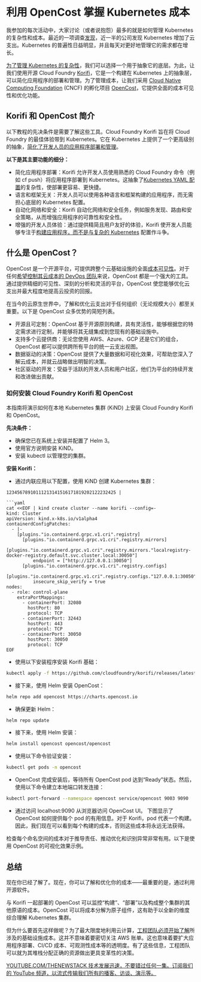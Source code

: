 # 利用 OpenCost 掌握 Kubernetes 成本

我参加的每次活动中，大家讨论（或者说抱怨）最多的就是如何管理 Kubernetes 的复杂性和成本。最近的一项调查[发现](https://www.infoq.com/news/2024/03/cncf-finops-kubernetes-overspend/)，近一半的公司发现 Kubernetes 增加了云支出。Kubernetes 的普遍性日益明显，并且每天对更好地管理它的需求都在增长。

[为了管理 Kubernetes 的复杂性](https://thenewstack.io/managing-kubernetes-complexity-in-multicloud-environments/)，我们可以选择一个用于抽象它的底层。为此，让我们使用开源 Cloud Foundry [Korifi](https://github.com/cloudfoundry/korifi)，它是一个构建在 Kubernetes 上的抽象层，可以简化应用程序的部署和管理。为了管理成本，让我们采用 [Cloud Native Computing Foundation](https://cncf.io/?utm_content=inline+mention) (CNCF) 的孵化项目 [OpenCost](https://github.com/opencost/opencost)，它提供全面的成本可见性和优化功能。

## Korifi 和 OpenCost 简介

以下教程的先决条件是需要了解这些工具。Cloud Foundry Korifi 旨在将 Cloud Foundry 的最佳体验带到 Kubernetes。它在 Kubernetes 上提供了一个更高级别的抽象，[简化了开发人员的应用程序部署和管理](https://thenewstack.io/simplifying-cloud-native-application-development-with-ballerina/)。

**以下是其主要功能的细分：**

- 简化应用程序部署：Korifi 允许开发人员使用熟悉的 Cloud Foundry 命令（例如 cf push）将应用程序部署到 Kubernetes。这抽象了[Kubernetes YAML 配置](https://thenewstack.io/tutorial-configure-storage-volumes-for-kubeflow-notebook-servers/)的复杂性，使部署更容易、更快捷。
- 语言和框架无关：开发人员可以使用各种语言和框架构建的应用程序，而无需担心底层的 Kubernetes 配置。
- 自动化网络和安全：Korifi 自动化网络和安全任务，例如服务发现、路由和安全策略，从而增强应用程序的可靠性和安全性。
- 增强的开发人员体验：通过提供精简且用户友好的体验，Korifi 使开发人员能够专注于[构建应用程序，而不是与复杂的 Kubernetes](https://thenewstack.io/build-vs-buy-compare-your-kubernetes-platform-options/) 配置作斗争。

## 什么是 OpenCost？

OpenCost 是一个开源平台，可提供跨整个云基础设施的全面[成本可见性](https://thenewstack.io/it-leaders-brace-for-tariff-fallout-on-infrastructure-and-cloud-costs/)。对于任何[希望控制其云成本的 DevOps 团队](https://thenewstack.io/chaos-under-control-addressing-cloud-infrastructure-drift/)来说，OpenCost 都是一个强大的工具。通过提供精细的可见性、深刻的分析和灵活的平台，OpenCost 使您能够优化云支出并最大程度地提高云投资的回报。

在当今的云原生世界中，了解和优化云支出对于任何组织（无论规模大小）都至关重要。以下是 OpenCost 众多优势的简短列表。

- 开源且可定制：OpenCost 基于开源原则构建，具有灵活性，能够根据您的特定需求进行定制，并能够将其无缝集成到您现有的基础设施中。
- 支持多个云提供商：无论您使用 AWS、Azure、GCP 还是它们的组合，OpenCost 都可以提供跨所有平台的统一云支出视图。
- 数据驱动的决策：OpenCost 提供了大量数据和可视化效果，可帮助您深入了解云成本，并就云战略做出明智的决策。
- 社区驱动的开发：受益于活跃的开发人员和用户社区，他们为平台的持续开发和改进做出贡献。

### 如何安装 Cloud Foundry Korifi 和 OpenCost

本指南将演示如何在本地 Kubernetes 集群 (KiND) 上安装 Cloud Foundry Korifi 和 OpenCost。

**先决条件：**

- 确保您已在系统上安装并配置了 Helm 3。
- 使用官方说明安装 KiND。
- 安装 kubectl 以管理您的集群。

**安装 Korifi：**

- 通过内联应用以下配置，使用 KiND 创建 Kubernetes 集群：

```
12345678910111213141516171819202122232425 |
```
```
```yaml
cat <<EOF | kind create cluster --name korifi --config=-
kind: Cluster
apiVersion: kind.x-k8s.io/v1alpha4
containerdConfigPatches:
  - |-
    [plugins."io.containerd.grpc.v1.cri".registry]
      [plugins."io.containerd.grpc.v1.cri".registry.mirrors]
        [plugins."io.containerd.grpc.v1.cri".registry.mirrors."localregistry-docker-registry.default.svc.cluster.local:30050"]
          endpoint = ["http://127.0.0.1:30050"]
      [plugins."io.containerd.grpc.v1.cri".registry.configs]
        [plugins."io.containerd.grpc.v1.cri".registry.configs."127.0.0.1:30050".tls]
          insecure_skip_verify = true
nodes:
  - role: control-plane
    extraPortMappings:
      - containerPort: 32080
        hostPort: 80
        protocol: TCP
      - containerPort: 32443
        hostPort: 443
        protocol: TCP
      - containerPort: 30050
        hostPort: 30050
        protocol: TCP
EOF

```

- 使用以下安装程序安装 Korifi 基础：

```bash
kubectl apply -f https://github.com/cloudfoundry/korifi/releases/latest/download/install-korifi-kind.yaml
```

- 接下来，使用 Helm 安装 OpenCost：

```bash
helm repo add opencost https://charts.opencost.io
```

- 确保更新 Helm：

```bash
helm repo update
```

- 接下来，使用 Helm 安装：

```bash
helm install opencost opencost/opencost
```

- 使用以下命令验证安装：

```bash
kubectl get pods -n opencost
```

- OpenCost 完成安装后，等待所有 OpenCost pod 达到“Ready”状态。然后，使用以下命令建立本地端口转发连接：

```bash
kubectl port-forward --namespace opencost service/opencost 9003 9090
```

- 通过访问 localhost:9090 从浏览器访问 OpenCost UI。
下图显示了 OpenCost 如何提供每个 pod 的有用信息。对于 Korifi，pod 代表一个构建。因此，我们现在可以看到每个构建的成本，否则这些成本将永远无法获得。

检查每个命名空间的成本对于推导责任、推动优化和识别异常非常有用。以下是使用 OpenCost 的可视化效果示例。

## 总结
现在你已经了解了。现在，你可以了解和优化你的成本——最重要的是，通过利用开源软件。

与 Korifi 一起部署的 OpenCost 可以监控“构建”、“部署”以及构成整个集群的其他原语的成本。OpenCost 可以将成本分解为原子组件，这有助于以全新的维度综合理解 Kubernetes 集群。

但为什么要首先这样做呢？为了最大限度地利用云计算，[工程团队必须开始了解](https://thenewstack.io/4-north-star-metrics-for-platform-engineering-teams/)所涉及的基础设施成本。这并不意味着要密切关注 AWS 账单。这也意味着要扩大应用程序部署、CI/CD 成本、可观测性成本等的透明度。有了这些信息，工程团队可以就为其堆栈分配正确的资源做出更具变革性的决策。

[
YOUTUBE.COM/THENEWSTACK
技术发展迅速，不要错过任何一集。订阅我们的 YouTube
频道，以流式传输我们所有的播客、访谈、演示等。
](https://youtube.com/thenewstack?sub_confirmation=1)
```